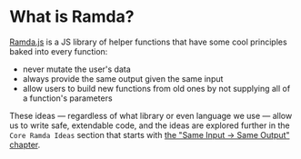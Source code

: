# What is Ramda?

[Ramda.js](https://ramdajs.com) is a JS library of helper functions that have
some cool principles baked into every function:

* never mutate the user's data
* always provide the same output given the same input
* allow users to build new functions from old ones by not supplying all of a
  function's parameters

These ideas — regardless of what library or even language we use — allow us to
write safe, extendable code, and the ideas are explored further in the `Core
Ramda Ideas` section that starts with [the "Same Input → Same Output"
chapter](./core_idempotency.md).
